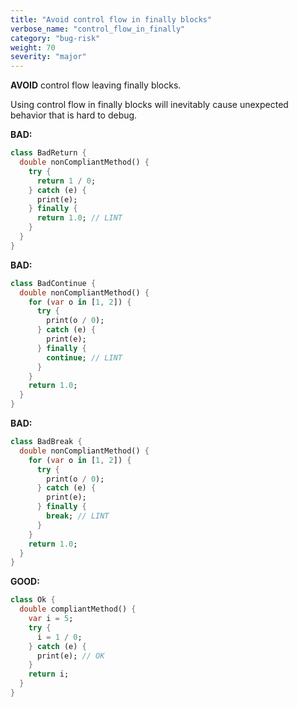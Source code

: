 ```yaml
---
title: "Avoid control flow in finally blocks"
verbose_name: "control_flow_in_finally"
category: "bug-risk"
weight: 70
severity: "major"
---
```

**AVOID** control flow leaving finally blocks.

Using control flow in finally blocks will inevitably cause unexpected behavior
that is hard to debug.

**BAD:**
```dart
class BadReturn {
  double nonCompliantMethod() {
    try {
      return 1 / 0;
    } catch (e) {
      print(e);
    } finally {
      return 1.0; // LINT
    }
  }
}
```

**BAD:**
```dart
class BadContinue {
  double nonCompliantMethod() {
    for (var o in [1, 2]) {
      try {
        print(o / 0);
      } catch (e) {
        print(e);
      } finally {
        continue; // LINT
      }
    }
    return 1.0;
  }
}
```

**BAD:**
```dart
class BadBreak {
  double nonCompliantMethod() {
    for (var o in [1, 2]) {
      try {
        print(o / 0);
      } catch (e) {
        print(e);
      } finally {
        break; // LINT
      }
    }
    return 1.0;
  }
}
```

**GOOD:**
```dart
class Ok {
  double compliantMethod() {
    var i = 5;
    try {
      i = 1 / 0;
    } catch (e) {
      print(e); // OK
    }
    return i;
  }
}
```


